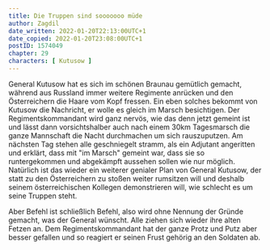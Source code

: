 ```yaml
---
title: Die Truppen sind sooooooo müde
author: Zagdil
date_written: 2022-01-20T22:13:00UTC+1
date_copied: 2022-01-20T23:08:00UTC+1
postID: 1574049
chapter: 29
characters: [ Kutusow ]
---
```

General Kutusow hat es sich im schönen Braunau gemütlich gemacht, während aus Russland immer weitere Regimente anrücken und den Österreichern die Haare vom Kopf fressen. Ein eben solches bekommt von Kutusow die Nachricht, er wolle es gleich im Marsch besichtigen. Der Regimentskommandant wird ganz nervös, wie das denn jetzt gemeint ist und lässt dann vorsichtshalber auch nach einem 30km Tagesmarsch die ganze Mannschaft die Nacht durchmachen um sich rauszuputzen. Am nächsten Tag stehen alle geschniegelt stramm, als ein Adjutant angeritten und erklärt, dass mit "im Marsch" gemeint war, dass sie so runtergekommen und abgekämpft aussehen sollen wie nur möglich. Natürlich ist das wieder ein weiterer genialer Plan von General Kutusow, der statt zu den Österreichern zu stoßen weiter rumsitzen will und deshalb seinem österreichischen Kollegen demonstrieren will, wie schlecht es um seine Truppen steht.

Aber Befehl ist schließlich Befehl, also wird ohne Nennung der Gründe gemacht, was der General wünscht. Alle ziehen sich wieder ihre alten Fetzen an. Dem Regimentskommandant hat der ganze Protz und Putz aber besser gefallen und so reagiert er seinen Frust gehörig an den Soldaten ab.